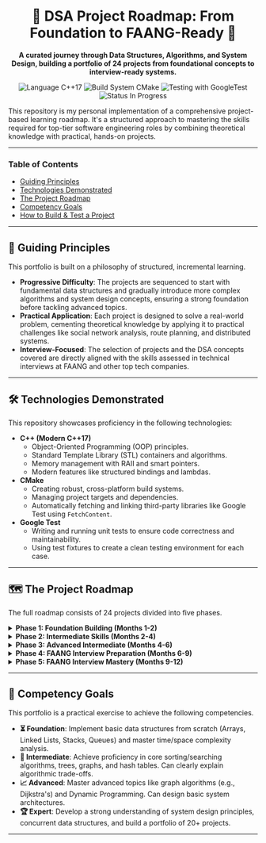 <div align="center">

# 🚀 DSA Project Roadmap: From Foundation to FAANG-Ready 🚀

**A curated journey through Data Structures, Algorithms, and System Design, building a portfolio of 24 projects from foundational concepts to interview-ready systems.**

</div>

<p align="center">
  <img src="https://img.shields.io/badge/Language-C%2B%2B%2017-blue.svg" alt="Language C++17">
  <img src="https://img.shields.io/badge/Build-CMake-green.svg" alt="Build System CMake">
  <img src="https://img.shields.io/badge/Testing-GoogleTest-red.svg" alt="Testing with GoogleTest">
  <img src="https://img.shields.io/badge/Status-In%20Progress-yellow.svg" alt="Status In Progress">
</p>

This repository is my personal implementation of a comprehensive project-based learning roadmap. It's a structured approach to mastering the skills required for top-tier software engineering roles by combining theoretical knowledge with practical, hands-on projects.

---

### **Table of Contents**
* [Guiding Principles](#-guiding-principles)
* [Technologies Demonstrated](#-technologies-demonstrated)
* [The Project Roadmap](#-the-project-roadmap)
* [Competency Goals](#-competency-goals)
* [How to Build & Test a Project](#-how-to-build--test-a-project)

---

## 🧭 Guiding Principles

This portfolio is built on a philosophy of structured, incremental learning.

* **Progressive Difficulty**: The projects are sequenced to start with fundamental data structures and gradually introduce more complex algorithms and system design concepts, ensuring a strong foundation before tackling advanced topics.
* **Practical Application**: Each project is designed to solve a real-world problem, cementing theoretical knowledge by applying it to practical challenges like social network analysis, route planning, and distributed systems.
* **Interview-Focused**: The selection of projects and the DSA concepts covered are directly aligned with the skills assessed in technical interviews at FAANG and other top tech companies.

---

## 🛠️ Technologies Demonstrated

This repository showcases proficiency in the following technologies:

* **C++ (Modern C++17)**
    * Object-Oriented Programming (OOP) principles.
    * Standard Template Library (STL) containers and algorithms.
    * Memory management with RAII and smart pointers.
    * Modern features like structured bindings and lambdas.
* **CMake**
    * Creating robust, cross-platform build systems.
    * Managing project targets and dependencies.
    * Automatically fetching and linking third-party libraries like Google Test using `FetchContent`.
* **Google Test**
    * Writing and running unit tests to ensure code correctness and maintainability.
    * Using test fixtures to create a clean testing environment for each case.

---

## 🗺️ The Project Roadmap

The full roadmap consists of 24 projects divided into five phases.

<details>
<summary><strong>Phase 1: Foundation Building (Months 1-2)</strong></summary>
<br>

*This phase focuses on programming fundamentals and basic linear data structures.*

| # | Project | Core DSA Concepts | Status |
| :--- | :--- | :--- | :--- |
| 1 | Number Guessing Game | Linear search, basic sorting | 🟢 Completed ([View Project](https://github.com/indiser/DSA-Projects/tree/main/Number%20Guessing)) |
| 2 | Simple Calculator with History | Stack operations, arithmetic algorithms | 🟢 Completed ([View Project](https://github.com/indiser/DSA-Projects/tree/main/Calculator)) |
| 3 | To-Do List Application | CRUD operations, list manipulation | 🟢 Completed ([View Project](https://github.com/indiser/DSA-Projects/tree/main/ToDo%20List)) |
| 4 | Student Grade Management | Bubble sort, selection sort, linear search | 🟢 Completed ([View Project](https://github.com/indiser/DSA-Projects/tree/main/Student%20Grade%20Management)) |
| 5 | Library Management System | Hash functions, collision handling | 🟢 Completed ([View Project](https://github.com/indiser/DSA-Projects/tree/main/LibraryManagementSystem)) |
| 6 | Binary Search Tree | BST operations, DFS traversals | 🟢 Completed ([View Project](https://github.com/indiser/DSA-Projects/tree/main/BinarySearchTreeImplementation)) |

</details>

<details>
<summary><strong>Phase 2: Intermediate Skills (Months 2-4)</strong></summary>
<br>

*This phase moves on to core algorithms like advanced sorting and graph traversals.*

| # | Project | Core DSA Concepts | Status |
| :--- | :--- | :--- | :--- |
| 7 | Sorting Algorithm Visualizer | Merge sort, quick sort, heap sort | 🟢 Completed ([View Project](https://github.com/indiser/DSA-Projects/tree/main/Visualizer)) |
| 8 | Maze Solver | BFS, DFS, pathfinding | 🟢 Completed ([View Project](https://github.com/indiser/DSA-Projects/tree/main/Maze%20Solver)) |
| 9 | Spell Checker with Trie | Trie construction, string matching | 🟢 Completed ([View Project](https://github.com/indiser/DSA-Projects/tree/main/Spell%20Checker)) |
| 10 | File Compression (Huffman Coding) | Priority queues, Huffman algorithm | 🟢 Completed ([View Project](https://github.com/indiser/DSA-Projects/tree/main/Compression/Decompression)) |

</details>

<details>
<summary><strong>Phase 3: Advanced Intermediate (Months 4-6)</strong></summary>
<br>

*This phase tackles complex graph algorithms and dynamic programming patterns.*

| # | Project | Core DSA Concepts | Status |
| :--- | :--- | :--- | :--- |
| 11 | Social Network Recommender | Adjacency lists, BFS/DFS, shortest paths | 🟢 Completed ([View Project](https://github.com/indiser/DSA-Projects/tree/main/SocialMediaRecommendation)) |
| 12 | Travel Route Planner | Dijkstra's algorithm, A* search | 🟢 Completed ([View Project](https://github.com/indiser/DSA-Projects/tree/main/TravelPlanner)) |
| 13 | Stock Price Analysis | Sliding window, DP patterns, heaps | 🟡 In Progress |
| 14 | Text Analysis Tool (LCS) | Longest Common Subsequence, Edit Distance | ⚫ Not Started |

</details>

<details>
<summary><strong>Phase 4: FAANG Interview Preparation (Months 6-9)</strong></summary>
<br>

*This phase focuses on system design fundamentals and large-scale projects.*

| # | Project | Core DSA Concepts | Status |
| :--- | :--- | :--- | :--- |
| 15 | Distributed Cache (Mini-Redis) | LRU/LFU cache, consistent hashing | ⚫ Not Started |
| 16 | Real-Time Chat Application | Priority queues, graph algorithms | ⚫ Not Started |
| 17 | Search Engine & Web Crawler | Inverted index, PageRank algorithm | ⚫ Not Started |
| 18 | Version Control (Mini-Git) | Merkle trees, graph traversal, diff algorithms | ⚫ Not Started |
| 19 | Machine Learning Framework | Matrix operations, gradient descent, decision trees | ⚫ Not Started |
| 20 | Database Engine | B+ trees, query algorithms, transaction management | ⚫ Not Started |

</details>

<details>
<summary><strong>Phase 5: FAANG Interview Mastery (Months 9-12)</strong></summary>
<br>

*This final phase involves building specialized, domain-specific systems.*

| # | Project | Core DSA Concepts | Status |
| :--- | :--- | :--- | :--- |
| 21 | Blockchain Implementation | Hash chains, consensus algorithms | ⚫ Not Started |
| 22 | Recommendation Engine | Collaborative filtering, ML algorithms | ⚫ Not Started |
| 23 | E-commerce Order Processing | Distributed systems, inventory algorithms | ⚫ Not Started |
| 24 | Ride-Sharing Service | Geospatial & matching algorithms | ⚫ Not Started |

</details>

---

## 🎯 Competency Goals

This portfolio is a practical exercise to achieve the following competencies.

* **⏳ Foundation**: Implement basic data structures from scratch (Arrays, Linked Lists, Stacks, Queues) and master time/space complexity analysis.
* **🎯 Intermediate**: Achieve proficiency in core sorting/searching algorithms, trees, graphs, and hash tables. Can clearly explain algorithmic trade-offs.
* **📈 Advanced**: Master advanced topics like graph algorithms (e.g., Dijkstra's) and Dynamic Programming. Can design basic system architectures.
* **🏆 Expert**: Develop a strong understanding of system design principles, concurrent data structures, and build a portfolio of 20+ projects.

---
